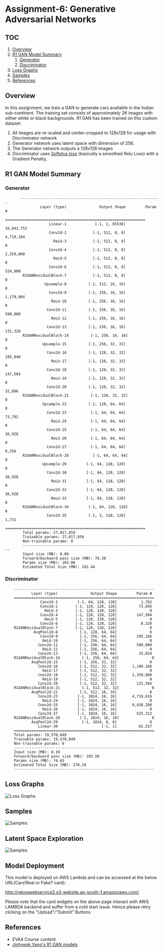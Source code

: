 # Assignment-6: Generative Adversarial Networks

## TOC

1. [Overview](#overview)
2. [R1 GAN Model Summary](#r1-gan-model-summary)
    1. [Generator](#generator)
    1. [Discriminator](#discriminator)
1. [Loss Graphs](#loss-graphs)
1. [Samples](#samples)
1. [References](#references)

## Overview

In this assignment, we train a GAN to generate cars available in the Indian sub-continent. The training set consists of approximately 2K images with either white or black backgrounds.
R1 GAN has been trained on this custom dataset:

1. All images are re-scaled and center-cropped to 128x128 for usage with Discriminator network
2. Generator network uses latent space with dimension of 256.
3. The Generator network outputs a 128x128 images
4. Discriminator uses [Softplus loss](https://pytorch.org/docs/stable/generated/torch.nn.Softplus.html) (basically a smoothed Relu Loss) with a Gradient Penalty. 

## R1 GAN Model Summary

### Generator

           ----------------------------------------------------------------
                    Layer (type)               Output Shape         Param #
            ================================================================
                        Linear-1             [-1, 1, 65536]      16,842,752
                        Conv2d-2            [-1, 512, 8, 8]       4,719,104
                          ReLU-3            [-1, 512, 8, 8]               0
                        Conv2d-4            [-1, 512, 8, 8]       2,359,808
                          ReLU-5            [-1, 512, 8, 8]               0
                        Conv2d-6            [-1, 512, 8, 8]         524,800
            R1GANResidualBlock-7            [-1, 512, 8, 8]               0
                      Upsample-8          [-1, 512, 16, 16]               0
                        Conv2d-9          [-1, 256, 16, 16]       1,179,904
                         ReLU-10          [-1, 256, 16, 16]               0
                       Conv2d-11          [-1, 256, 16, 16]         590,080
                         ReLU-12          [-1, 256, 16, 16]               0
                       Conv2d-13          [-1, 256, 16, 16]         131,328
            R1GANResidualBlock-14          [-1, 256, 16, 16]               0
                     Upsample-15          [-1, 256, 32, 32]               0
                       Conv2d-16          [-1, 128, 32, 32]         295,040
                         ReLU-17          [-1, 128, 32, 32]               0
                       Conv2d-18          [-1, 128, 32, 32]         147,584
                         ReLU-19          [-1, 128, 32, 32]               0
                       Conv2d-20          [-1, 128, 32, 32]          32,896
            R1GANResidualBlock-21          [-1, 128, 32, 32]               0
                     Upsample-22          [-1, 128, 64, 64]               0
                       Conv2d-23           [-1, 64, 64, 64]          73,792
                         ReLU-24           [-1, 64, 64, 64]               0
                       Conv2d-25           [-1, 64, 64, 64]          36,928
                         ReLU-26           [-1, 64, 64, 64]               0
                       Conv2d-27           [-1, 64, 64, 64]           8,256
            R1GANResidualBlock-28           [-1, 64, 64, 64]               0
                     Upsample-29         [-1, 64, 128, 128]               0
                       Conv2d-30         [-1, 64, 128, 128]          36,928
                         ReLU-31         [-1, 64, 128, 128]               0
                       Conv2d-32         [-1, 64, 128, 128]          36,928
                         ReLU-33         [-1, 64, 128, 128]               0
            R1GANResidualBlock-34         [-1, 64, 128, 128]               0
                       Conv2d-35          [-1, 3, 128, 128]           1,731
            ================================================================
            Total params: 27,017,859
            Trainable params: 27,017,859
            Non-trainable params: 0
            ----------------------------------------------------------------
            Input size (MB): 0.00
            Forward/backward pass size (MB): 78.38
            Params size (MB): 103.06
            Estimated Total Size (MB): 181.44

### Discriminator

        ----------------------------------------------------------------
                Layer (type)               Output Shape         Param #
        ================================================================
                    Conv2d-1         [-1, 64, 128, 128]           1,792
                    Conv2d-2        [-1, 128, 128, 128]          73,856
                      ReLU-3        [-1, 128, 128, 128]               0
                    Conv2d-4        [-1, 128, 128, 128]         147,584
                      ReLU-5        [-1, 128, 128, 128]               0
                    Conv2d-6        [-1, 128, 128, 128]           8,320
        R1GANResidualBlock-7        [-1, 128, 128, 128]               0
                 AvgPool2d-8          [-1, 128, 64, 64]               0
                    Conv2d-9          [-1, 256, 64, 64]         295,168
                     ReLU-10          [-1, 256, 64, 64]               0
                   Conv2d-11          [-1, 256, 64, 64]         590,080
                     ReLU-12          [-1, 256, 64, 64]               0
                   Conv2d-13          [-1, 256, 64, 64]          33,024
        R1GANResidualBlock-14          [-1, 256, 64, 64]               0
                AvgPool2d-15          [-1, 256, 32, 32]               0
                   Conv2d-16          [-1, 512, 32, 32]       1,180,160
                     ReLU-17          [-1, 512, 32, 32]               0
                   Conv2d-18          [-1, 512, 32, 32]       2,359,808
                     ReLU-19          [-1, 512, 32, 32]               0
                   Conv2d-20          [-1, 512, 32, 32]         131,584
        R1GANResidualBlock-21          [-1, 512, 32, 32]               0
                AvgPool2d-22          [-1, 512, 16, 16]               0
                   Conv2d-23         [-1, 1024, 16, 16]       4,719,616
                     ReLU-24         [-1, 1024, 16, 16]               0
                   Conv2d-25         [-1, 1024, 16, 16]       9,438,208
                     ReLU-26         [-1, 1024, 16, 16]               0
                   Conv2d-27         [-1, 1024, 16, 16]         525,312
        R1GANResidualBlock-28         [-1, 1024, 16, 16]               0
                AvgPool2d-29           [-1, 1024, 8, 8]               0
                   Linear-30                    [-1, 1]          65,537
        ================================================================
        Total params: 19,570,049
        Trainable params: 19,570,049
        Non-trainable params: 0
        ----------------------------------------------------------------
        Input size (MB): 0.19
        Forward/backward pass size (MB): 195.50
        Params size (MB): 74.65
        Estimated Total Size (MB): 270.34
        ----------------------------------------------------------------    

## Loss Graphs

![Loss Graphs](https://github.com/rajy4683/EVA4P2/blob/master/S6-GANs/losses.png)

## Samples

![Samples](https://github.com/rajy4683/EVA4P2/blob/master/S6-GANs/samples.png)

## Latent Space Exploration

![Samples](https://github.com/rajy4683/EVA4P2/blob/master/S6-GANs/modeltransitions.png)

## Model Deployment

This model is deployed on AWS Lambda and can be accessed at the below URL(Cars!Real or Fake? card):

http://rekogwebservice2.s3-website.ap-south-1.amazonaws.com/

Please note that the card widgets on the above page interact with AWS LAMBDA backend and suffer from a cold start issue.
Hence please retry clicking on the "Upload"/"Submit" Buttons

## References

- EVA4 Course content
- [Jinhyeok Yang's R1 GAN models](https://github.com/Yangyangii/GAN-Tutorial/blob/master/CelebA/R1GAN.ipynb)
